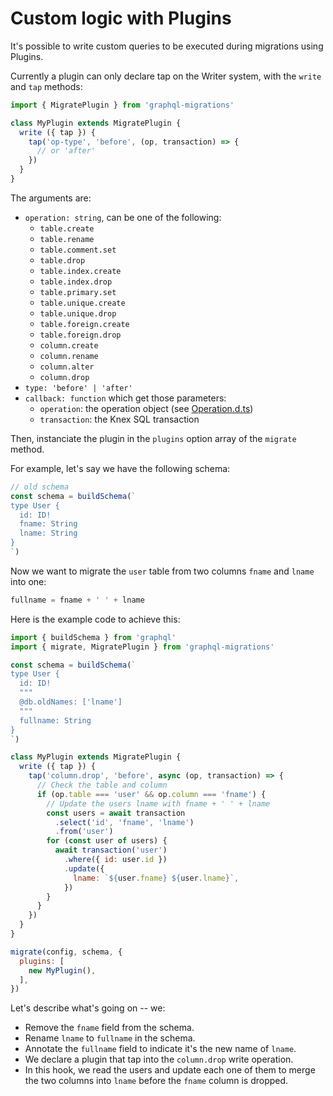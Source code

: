 # Custom logic with Plugins

It's possible to write custom queries to be executed during migrations using Plugins.

Currently a plugin can only declare tap on the Writer system, with the `write` and `tap` methods:

```js
import { MigratePlugin } from 'graphql-migrations'

class MyPlugin extends MigratePlugin {
  write ({ tap }) {
    tap('op-type', 'before', (op, transaction) => {
      // or 'after'
    })
  }
}
```

The arguments are:

- `operation: string`, can be one of the following:
  - `table.create`
  - `table.rename`
  - `table.comment.set`
  - `table.drop`
  - `table.index.create`
  - `table.index.drop`
  - `table.primary.set`
  - `table.unique.create`
  - `table.unique.drop`
  - `table.foreign.create`
  - `table.foreign.drop`
  - `column.create`
  - `column.rename`
  - `column.alter`
  - `column.drop`
- `type: 'before' | 'after'`
- `callback: function` which get those parameters:
  - `operation`: the operation object (see [Operation.d.ts](./src/diff/Operation.d.ts))
  - `transaction`: the Knex SQL transaction

Then, instanciate the plugin in the `plugins` option array of the `migrate` method.

For example, let's say we have the following schema:

```js
// old schema
const schema = buildSchema(`
type User {
  id: ID!
  fname: String
  lname: String
}
`)
```

Now we want to migrate the `user` table from two columns `fname` and `lname` into one:

```js
fullname = fname + ' ' + lname
```

Here is the example code to achieve this:

```js
import { buildSchema } from 'graphql'
import { migrate, MigratePlugin } from 'graphql-migrations'

const schema = buildSchema(`
type User {
  id: ID!
  """
  @db.oldNames: ['lname']
  """
  fullname: String
}
`)

class MyPlugin extends MigratePlugin {
  write ({ tap }) {
    tap('column.drop', 'before', async (op, transaction) => {
      // Check the table and column
      if (op.table === 'user' && op.column === 'fname') {
        // Update the users lname with fname + ' ' + lname
        const users = await transaction
          .select('id', 'fname', 'lname')
          .from('user')
        for (const user of users) {
          await transaction('user')
            .where({ id: user.id })
            .update({
              lname: `${user.fname} ${user.lname}`,
            })
        }
      }
    })
  }
}

migrate(config, schema, {
  plugins: [
    new MyPlugin(),
  ],
})
```

Let's describe what's going on -- we:

- Remove the `fname` field from the schema.
- Rename `lname` to `fullname` in the schema.
- Annotate the `fullname` field to indicate it's the new name of `lname`.
- We declare a plugin that tap into the `column.drop` write operation.
- In this hook, we read the users and update each one of them to merge the two columns into `lname` before the `fname` column is dropped.

